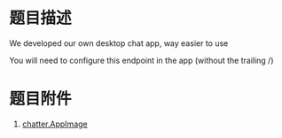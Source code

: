 # 题目描述

We developed our own desktop chat app, way easier to use

You will need to configure this endpoint in the app (without the trailing /)

# 题目附件

1. [chatter.AppImage](https://github.com/min-yang/CTF-Challenge-Collection/releases/download/file/chatter.AppImage)